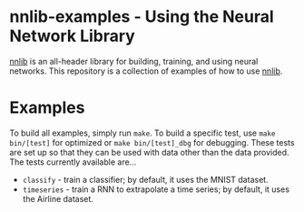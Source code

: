 # nnlib-examples - Using the Neural Network Library

[nnlib](https://github.com/thelukester92/nnlib) is an all-header library for building, training, and using neural networks.
This repository is a collection of examples of how to use [nnlib](https://github.com/thelukester92/nnlib).

# Examples

To build all examples, simply run `make`.
To build a specific test, use `make bin/[test]` for optimized or `make bin/[test]_dbg` for debugging.
These tests are set up so that they can be used with data other than the data provided.
The tests currently available are...

* `classify` - train a classifier; by default, it uses the MNIST dataset.
* `timeseries` - train a RNN to extrapolate a time series; by default, it uses the Airline dataset.
